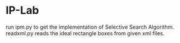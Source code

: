 # IP-Lab
run ipm.py to get the implementation of Selective Search Algorithm.
readxml.py reads the ideal rectangle boxes from given xml files.

